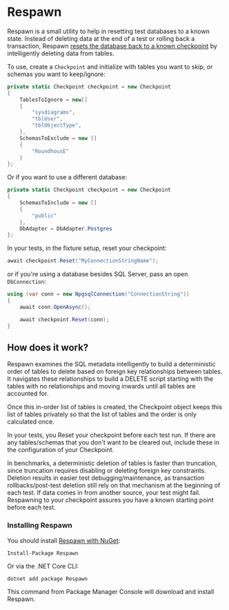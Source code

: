 # Respawn

Respawn is a small utility to help in resetting test databases to a known state. Instead of deleting data at the end of a test or rolling back a transaction, Respawn [resets the database back to a known checkpoint](http://lostechies.com/jimmybogard/2013/06/18/strategies-for-isolating-the-database-in-tests/) by intelligently deleting data from tables.

To use, create a `Checkpoint` and initialize with tables you want to skip, or schemas you want to keep/ignore:

```csharp
private static Checkpoint checkpoint = new Checkpoint
{
    TablesToIgnore = new[]
    {
        "sysdiagrams",
        "tblUser",
        "tblObjectType",
    },
    SchemasToExclude = new []
    {
        "RoundhousE"
    }
};
```
Or if you want to use a different database:
```csharp
private static Checkpoint checkpoint = new Checkpoint
{
    SchemasToInclude = new []
    {
        "public"
    },
    DbAdapter = DbAdapter.Postgres
};
```

In your tests, in the fixture setup, reset your checkpoint:
```csharp
await checkpoint.Reset("MyConnectionStringName");
```
or if you're using a database besides SQL Server, pass an open `DbConnection`:
```csharp
using (var conn = new NpgsqlConnection("ConnectionString"))
{
    await conn.OpenAsync();

    await checkpoint.Reset(conn);
}
```

## How does it work?
Respawn examines the SQL metadata intelligently to build a deterministic order of tables to delete based on foreign key relationships between tables. It navigates these relationships to build a DELETE script starting with the tables with no relationships and moving inwards until all tables are accounted for.

Once this in-order list of tables is created, the Checkpoint object keeps this list of tables privately so that the list of tables and the order is only calculated once.

In your tests, you Reset your checkpoint before each test run. If there are any tables/schemas that you don't want to be cleared out, include these in the configuration of your Checkpoint.

In benchmarks, a deterministic deletion of tables is faster than truncation, since truncation requires disabling or deleting foreign key constraints. Deletion results in easier test debugging/maintenance, as transaction rollbacks/post-test deletion still rely on that mechanism at the beginning of each test. If data comes in from another source, your test might fail. Respawning to your checkpoint assures you have a known starting point before each test.

### Installing Respawn

You should install [Respawn with NuGet](https://www.nuget.org/packages/Respawn):

    Install-Package Respawn

Or via the .NET Core CLI:

    dotnet add package Respawn

This command from Package Manager Console will download and install Respawn.
